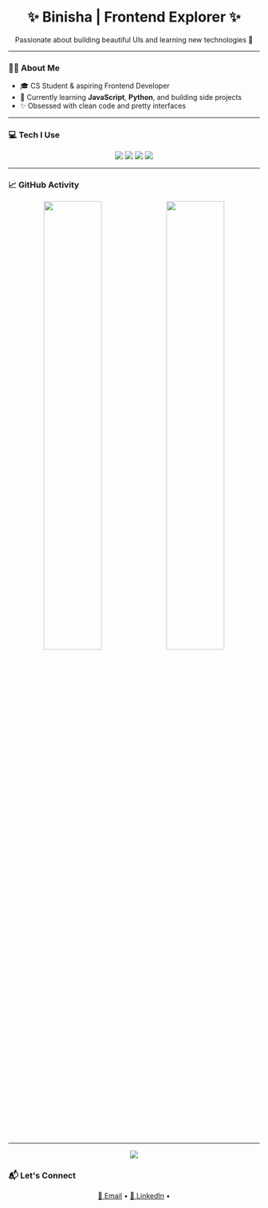 <h1 align="center">✨ Binisha | Frontend Explorer ✨</h1>

<p align="center">
  Passionate about building beautiful UIs and learning new technologies 🚀
</p>

---

### 👩‍💻 About Me

- 🎓 CS Student & aspiring Frontend Developer  
- 🌱 Currently learning **JavaScript**, **Python**, and building side projects  
- ✨ Obsessed with clean code and pretty interfaces  


---

### 💻 Tech I Use

<p align="center">
  <img src="https://img.shields.io/badge/HTML5-E44D26?style=flat-square&logo=html5&logoColor=white"/>
  <img src="https://img.shields.io/badge/CSS3-264de4?style=flat-square&logo=css3&logoColor=white"/>
  <img src="https://img.shields.io/badge/JavaScript-F7DF1E?style=flat-square&logo=javascript&logoColor=black"/>
  <img src="https://img.shields.io/badge/Python-3776AB?style=flat-square&logo=python&logoColor=white"/>
</p>

---

### 📈 GitHub Activity

<p align="center">
  <img src="https://github-readme-stats.vercel.app/api?username=binishaa1131&show_icons=true&theme=rose_pine&hide_title=true" width="48%"/>
  <img src="https://streak-stats.demolab.com?user=binishaa1131&theme=rose_pine&hide_border=true" width="48%"/>
</p>

---

<p align="center">
  <img src="https://github-readme-stats.vercel.app/api/top-langs/?username=binishaa1131&layout=compact&theme=rose_pine" />
</p>


### 📬 Let's Connect

<p align="center">
  <a href="mailto:binishaa1131@gmail.com">📧 Email</a> • 
  <a href="https://www.linkedin.com/in/binisha-neupane-72186a366/">💼 LinkedIn</a> • 
 
</p>



